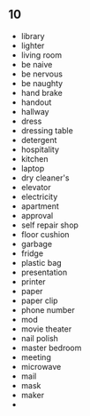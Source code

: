 ## 10
- library
- lighter
- living room
- be naive
- be nervous
- be naughty
- hand brake
- handout
- hallway
- dress
- dressing table
- detergent
- hospitality
- kitchen
- laptop
- dry cleaner's
- elevator
- electricity
- apartment
- approval
- self repair shop
- floor cushion
- garbage
- fridge
- plastic bag
- presentation
- printer
- paper
- paper clip
- phone number
- mod
- movie theater
- nail polish
- master bedroom
- meeting
- microwave
- mail
- mask
- maker
- 
